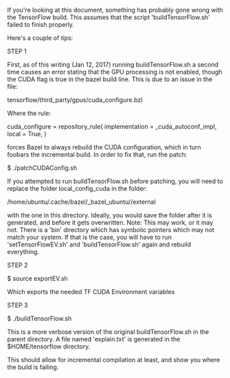 If you're looking at this document, something has probably gone wrong with the TensorFlow build. This assumes that the script 'buildTensorFlow.sh' failed to finish properly.

Here's a couple of tips:

STEP 1

First, as of this writing (Jan 12, 2017) running buildTensorFlow.sh a second time causes an error stating that the GPU processing is not enabled, though the CUDA flag is true in the bazel build line. This is due to an issue in the file:

tensorflow/third_party/gpus/cuda_configure.bzl

Where the rule:

cuda_configure = repository_rule(
    implementation = _cuda_autoconf_impl,
    local = True,
)

forces Bazel to always rebuild the CUDA configuration, which in turn foobars the incremental build. In order to fix that, run the patch:

$ ./patchCUDAConfig.sh

If you attempted to run buildTensorFlow.sh before patching, you will need to replace the folder local_config_cuda in the folder:

/home/ubuntu/.cache/bazel/_bazel_ubuntu/<id>/external

with the one in this directory. Ideally, you would save the folder after it is generated, and before it gets overwritten. Note: This may work, or it may not. There is a 'bin' directory which has symbolic pointers which may not match your system. If that is the case, you will have to run 'setTensorFlowEV.sh' and 'buildTensorFlow.sh' again and rebuild everything.

STEP 2

$ source exportEV.sh

Which exports the needed TF CUDA Environment variables

STEP 3

$ ./buildTensorFlow.sh

This is a more verbose version of the original buildTensorFlow.sh in the parent directory. A file named 'explain.txt' is generated in the $HOME/tensorflow directory.

This should allow for incremental compilation at least, and show you where the build is failing.




